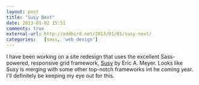 ```yaml
---
layout: post  
title: "Susy Next"  
date: 2013-01-02 15:51  
comments: true  
external-url: http://oddbird.net/2013/01/01/susy-next/  
categories:   [sass, 'web design']
---
```

 I have been working on a site redesign that uses the excellent Sass-powered, responsive grid framework, [Susy][1] by Eric A. Meyer. Looks like Susy is merging with some other top-notch frameworks int he coming year. I'll definitely be keeping my eye out for this.
 
 [1]: http://susy.oddbird.net/

